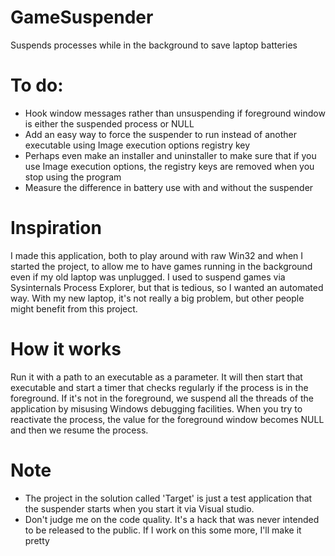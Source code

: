 # GameSuspender
Suspends processes while in the background to save laptop batteries

# To do:
* Hook window messages rather than unsuspending if foreground window is either the suspended process or NULL
* Add an easy way to force the suspender to run instead of another executable using Image execution options registry key
* Perhaps even make an installer and uninstaller to make sure that if you use Image execution options, the registry keys are removed when you stop using the program
* Measure the difference in battery use with and without the suspender

# Inspiration
I made this application, both to play around with raw Win32 and when I started the project, to allow me to have games running in the background even if my old laptop was unplugged.
I used to suspend games via Sysinternals Process Explorer, but that is tedious, so I wanted an automated way.
With my new laptop, it's not really a big problem, but other people might benefit from this project.

# How it works
Run it with a path to an executable as a parameter. It will then start that executable and start a timer that checks regularly if the process is in the foreground.
If it's not in the foreground, we suspend all the threads of the application by misusing Windows debugging facilities. When you try to reactivate the process, the value for the foreground window becomes NULL and then we resume the process.

# Note
* The project in the solution called 'Target' is just a test application that the suspender starts when you start it via Visual studio.
* Don't judge me on the code quality. It's a hack that was never intended to be released to the public. If I work on this some more, I'll make it pretty